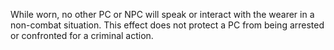 While worn, no other PC or NPC will speak or interact with the wearer in a non-combat situation. This effect does not protect a PC from being arrested or confronted for a criminal action.